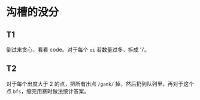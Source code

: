 # 沟槽的没分

## T1

倒过来贪心，看看 code。对于每个 `oi` 若数量过多，拆成 'i'。

## T2

对于每个出度大于 $2$ 的点，把所有出点 `/gank/` 掉，然后扔到队列里，再对于这个点 `bfs`，缩完用赛时做法统计答案。

